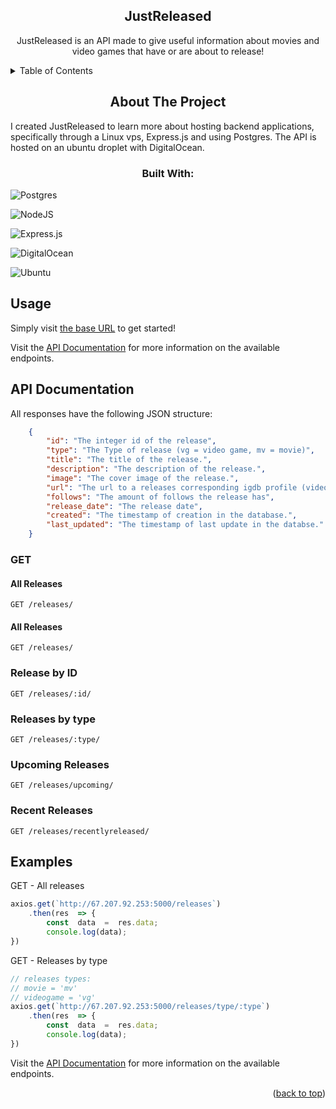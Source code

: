 

<div align="Center">

##  JustReleased
<p align="left">

JustReleased is an API made to give useful information about movies and video games that have or are about to release!

<a href="https://github.com/github_username/repo_name"></a>
<!-- TABLE OF CONTENTS -->

<details>

<summary align="left">Table of Contents</summary>

<ol>

<li align="left">

<a href="#about-the-project">About The Project</a>

<ul>

<li align="left"><a href="#built-with">Built With</a></li>

</ul>

</li>


<li align="left"><a href="#usage">Usage</a></li>

<li align="left"><a href="#examples">Examples</a></li>




</ol>

</details>

<!-- ABOUT THE PROJECT -->

##  About The Project
<p align="left">
I created JustReleased to learn more about hosting backend applications, specifically through a Linux vps, Express.js and using Postgres. The API is hosted on an ubuntu droplet with DigitalOcean.
<p/>

###  Built With:
<div align="left">
	
![Postgres](https://img.shields.io/badge/postgres-%23316192.svg?style=for-the-badge&logo=postgresql&logoColor=white)

![NodeJS](https://img.shields.io/badge/node.js-6DA55F?style=for-the-badge&logo=node.js&logoColor=white)

![Express.js](https://img.shields.io/badge/express.js-%23404d59.svg?style=for-the-badge&logo=express&logoColor=%2361DAFB)

![DigitalOcean](https://img.shields.io/badge/DigitalOcean-%230167ff.svg?style=for-the-badge&logo=digitalOcean&logoColor=white)

![Ubuntu](https://img.shields.io/badge/Ubuntu-E95420?style=for-the-badge&logo=ubuntu&logoColor=white)
<div />

##  Usage

<p align="left">Simply visit <a href=http://67.207.92.253:5000/>the base URL</a> to get started!</p>

Visit the [API Documentation](https://example.com) for more information on the available endpoints.


## API Documentation

All responses have the following JSON structure:
```JSON
    {
        "id": "The integer id of the release",
        "type": "The Type of release (vg = video game, mv = movie)",
        "title": "The title of the release.",
        "description": "The description of the release.",
        "image": "The cover image of the release.",
        "url": "The url to a releases corresponding igdb profile (video game) or imdb page (movie)",
        "follows": "The amount of follows the release has",
        "release_date": "The release date",
        "created": "The timestamp of creation in the database.",
        "last_updated": "The timestamp of last update in the databse."
    }
```
### GET 


#### All Releases

`GET /releases/`

#### All Releases

`GET /releases/`

### Release by ID

`GET /releases/:id/`

### Releases by type

`GET /releases/:type/`

### Upcoming Releases

`GET /releases/upcoming/`

### Recent Releases

`GET /releases/recentlyreleased/`

##  Examples

GET - All releases
```javascript
axios.get(`http://67.207.92.253:5000/releases`)
	.then(res  => {
		const  data  =  res.data;
		console.log(data);
})
```
GET - Releases by type
```javascript
// releases types:
// movie = 'mv' 
// videogame = 'vg'
axios.get(`http://67.207.92.253:5000/releases/type/:type`)
	.then(res  => {
		const  data  =  res.data;
		console.log(data);
})
```

Visit the [API Documentation](https://example.com) for more information on the available endpoints.

<p align="right">(<a href="#justreleased">back to top</a>)</p>
